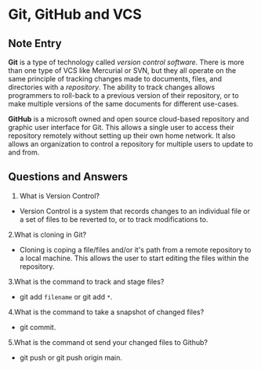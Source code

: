 # Git, GitHub and VCS

## Note Entry

**Git** is a type of technology called *version control software*. There is more than one type of VCS like Mercurial or SVN, but they all
operate on the same principle of tracking changes made to documents, files, and directories with a *repository*. The ability to track changes allows
programmers to roll-back to a previous version of their repository, or to make multiple versions of the same documents for different use-cases.

**GitHub** is a microsoft owned and open source cloud-based repository and graphic user interface for Git. This allows a single user to access their repository remotely without setting up their own home network. It also allows
an organization to control a repository for multiple users to update to and from.

## Questions and Answers

1. What is Version Control?

- Version Control is a system that records changes to an individual file or a set of files to be reverted to,
or to track modifications to.

2.What is cloning in Git?

- Cloning is coping a file/files and/or it's path from a remote repository to a local machine. This allows the user
to start editing the files within the repository.

3.What is the command to track and stage files?

- git add `filename` or git add `*`.

4.What is the command to take a snapshot of changed files?

- git commit.

5.What is the command ot send your changed files to Github?

- git push or git push origin main.
